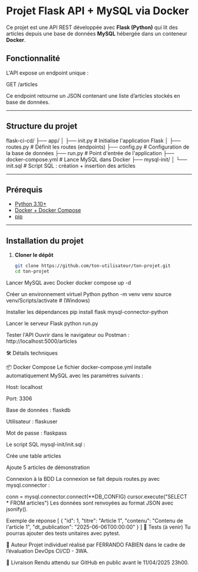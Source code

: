 # Projet Flask API + MySQL via Docker

Ce projet est une API REST développée avec **Flask (Python)** qui lit des articles depuis une base de données **MySQL** hébergée dans un conteneur **Docker**.

## Fonctionnalité

L'API expose un endpoint unique :

GET /articles

Ce endpoint retourne un JSON contenant une liste d’articles stockés en base de données.

---

## Structure du projet

flask-ci-cd/
├── app/
│ ├── init.py # Initialise l'application Flask
│ ├── routes.py # Définit les routes (endpoints)
├── config.py # Configuration de la base de données
├── run.py # Point d'entrée de l'application
├── docker-compose.yml # Lance MySQL dans Docker
├── mysql-init/
│ └── init.sql # Script SQL : création + insertion des articles

---

## Prérequis

- [Python 3.10+](https://www.python.org/downloads/)
- [Docker + Docker Compose](https://www.docker.com/products/docker-desktop)
- [pip](https://pip.pypa.io/en/stable/installation/)

---

## Installation du projet

1. **Cloner le dépôt**
   ```bash
   git clone https://github.com/ton-utilisateur/ton-projet.git
   cd ton-projet
Lancer MySQL avec Docker
docker compose up -d

Créer un environnement virtuel Python
python -m venv venv
source venv/Scripts/activate  # (Windows)

Installer les dépendances
pip install flask mysql-connector-python

Lancer le serveur Flask
python run.py

Tester l'API
Ouvrir dans le navigateur ou Postman :
http://localhost:5000/articles

🛠️ Détails techniques

📦 Docker Compose
Le fichier docker-compose.yml installe automatiquement MySQL avec les paramètres suivants :

Host: localhost

Port: 3306

Base de données : flaskdb

Utilisateur : flaskuser

Mot de passe : flaskpass

Le script SQL mysql-init/init.sql :

Crée une table articles

Ajoute 5 articles de démonstration

Connexion à la BDD
La connexion se fait depuis routes.py avec mysql.connector :

conn = mysql.connector.connect(**DB_CONFIG)
cursor.execute("SELECT * FROM articles")
Les données sont renvoyées au format JSON avec jsonify().

 Exemple de réponse
[
  {
    "id": 1,
    "titre": "Article 1",
    "contenu": "Contenu de l'article 1",
    "dt_publication": "2025-06-06T00:00:00"
  }
]
🧪 Tests
(à venir) Tu pourras ajouter des tests unitaires avec pytest.

🧰 Auteur
Projet individuel réalisé par FERRANDO FABIEN dans le cadre de l’évaluation DevOps CI/CD - 3WA.

📅 Livraison
Rendu attendu sur GitHub en public avant le 11/04/2025 23h00.
